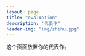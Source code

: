 ```yaml
---
layout: page
title: "evaluation"
description: "代表作"
header-img: "img/zhihu.jpg"
---
```


这个页面放置你的代表作。






